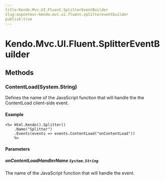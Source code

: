 ```yaml
---
title:Kendo.Mvc.UI.Fluent.SplitterEventBuilder
slug:aspnetmvc-kendo.mvc.ui.fluent.splittereventbuilder
publish:true
---
```


# Kendo.Mvc.UI.Fluent.SplitterEventBuilder

## Methods

### ContentLoad(System.String)
Defines the name of the JavaScript function that will handle the the ContentLoad client-side event.

#### Example
    <%= Html.Kendo().Splitter()
        .Name("Splitter")
        .Events(events => events.ContentLoad("onContentLoad"))
        %>

#### Parameters

##### onContentLoadHandlerName `System.String`
The name of the JavaScript function that will handle the event.